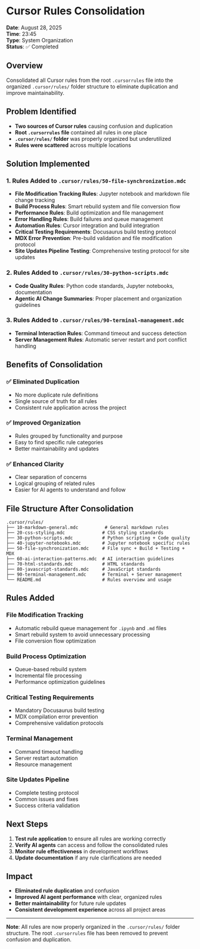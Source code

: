 # Cursor Rules Consolidation

**Date**: August 28, 2025  
**Time**: 23:45  
**Type**: System Organization  
**Status**: ✅ Completed

## Overview

Consolidated all Cursor rules from the root `.cursorrules` file into the organized `.cursor/rules/` folder structure to eliminate duplication and improve maintainability.

## Problem Identified

- **Two sources of Cursor rules** causing confusion and duplication
- **Root `.cursorrules` file** contained all rules in one place
- **`.cursor/rules/` folder** was properly organized but underutilized
- **Rules were scattered** across multiple locations

## Solution Implemented

### 1. **Rules Added to `.cursor/rules/50-file-synchronization.mdc`**

- **File Modification Tracking Rules**: Jupyter notebook and markdown file change tracking
- **Build Process Rules**: Smart rebuild system and file conversion flow
- **Performance Rules**: Build optimization and file management
- **Error Handling Rules**: Build failures and queue management
- **Automation Rules**: Cursor integration and build integration
- **Critical Testing Requirements**: Docusaurus build testing protocol
- **MDX Error Prevention**: Pre-build validation and file modification protocol
- **Site Updates Pipeline Testing**: Comprehensive testing protocol for site updates

### 2. **Rules Added to `.cursor/rules/30-python-scripts.mdc`**

- **Code Quality Rules**: Python code standards, Jupyter notebooks, documentation
- **Agentic AI Change Summaries**: Proper placement and organization guidelines

### 3. **Rules Added to `.cursor/rules/90-terminal-management.mdc`**

- **Terminal Interaction Rules**: Command timeout and success detection
- **Server Management Rules**: Automatic server restart and port conflict handling

## Benefits of Consolidation

### ✅ **Eliminated Duplication**

- No more duplicate rule definitions
- Single source of truth for all rules
- Consistent rule application across the project

### ✅ **Improved Organization**

- Rules grouped by functionality and purpose
- Easy to find specific rule categories
- Better maintainability and updates

### ✅ **Enhanced Clarity**

- Clear separation of concerns
- Logical grouping of related rules
- Easier for AI agents to understand and follow

## File Structure After Consolidation

```
.cursor/rules/
├── 10-markdown-general.mdc          # General markdown rules
├── 20-css-styling.mdc              # CSS styling standards
├── 30-python-scripts.mdc           # Python scripting + Code quality
├── 40-jupyter-notebooks.mdc        # Jupyter notebook specific rules
├── 50-file-synchronization.mdc     # File sync + Build + Testing + MDX
├── 60-ai-interaction-patterns.mdc  # AI interaction guidelines
├── 70-html-standards.mdc           # HTML standards
├── 80-javascript-standards.mdc     # JavaScript standards
├── 90-terminal-management.mdc      # Terminal + Server management
└── README.md                       # Rules overview and usage
```

## Rules Added

### **File Modification Tracking**

- Automatic rebuild queue management for `.ipynb` and `.md` files
- Smart rebuild system to avoid unnecessary processing
- File conversion flow optimization

### **Build Process Optimization**

- Queue-based rebuild system
- Incremental file processing
- Performance optimization guidelines

### **Critical Testing Requirements**

- Mandatory Docusaurus build testing
- MDX compilation error prevention
- Comprehensive validation protocols

### **Terminal Management**

- Command timeout handling
- Server restart automation
- Resource management

### **Site Updates Pipeline**

- Complete testing protocol
- Common issues and fixes
- Success criteria validation

## Next Steps

1. **Test rule application** to ensure all rules are working correctly
2. **Verify AI agents** can access and follow the consolidated rules
3. **Monitor rule effectiveness** in development workflows
4. **Update documentation** if any rule clarifications are needed

## Impact

- **Eliminated rule duplication** and confusion
- **Improved AI agent performance** with clear, organized rules
- **Better maintainability** for future rule updates
- **Consistent development experience** across all project areas

---

**Note**: All rules are now properly organized in the `.cursor/rules/` folder structure. The root `.cursorrules` file has been removed to prevent confusion and duplication.
